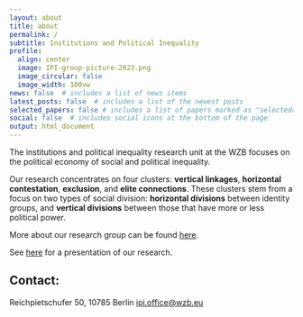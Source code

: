 ```yaml
---
layout: about
title: about
permalink: /
subtitle: Institutions and Political Inequality
profile:
  align: center
  image: IPI-group-picture-2023.png
  image_circular: false
  image_width: 100vw
news: false  # includes a list of news items
latest_posts: false  # includes a list of the newest posts
selected_papers: false # includes a list of papers marked as "selected={true}"
social: false  # includes social icons at the bottom of the page
output: html_document
---
```


The institutions and political inequality research unit at the WZB focuses on the political economy of social and political inequality. 

Our research concentrates on four clusters: **vertical linkages**, **horizontal contestation**, **exclusion**, and **elite connections**. These clusters stem from a focus on two types of social division: **horizontal divisions** between identity groups, and **vertical divisions** between those that have more or less political power. 

More about our research group can be found [here](https://www.wzb.eu/en/research/political-economy-of-development/institutions-and-political-inequality).

See [here](https://wzb-ipi.github.io/assets/slides/ipi.html) for a presentation of our research. 

## Contact:

 Reichpietschufer 50,
 10785 Berlin
 ipi.office@wzb.eu
